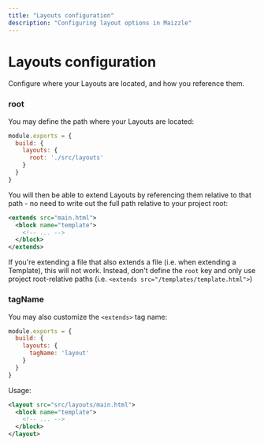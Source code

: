 ```yaml
---
title: "Layouts configuration"
description: "Configuring layout options in Maizzle"
---
```


# Layouts configuration

Configure where your Layouts are located, and how you reference them.

### root

You may define the path where your Layouts are located:

<code-sample title="config.js">

  ```js
  module.exports = {
    build: {
      layouts: {
        root: './src/layouts'
      }
    }
  }
  ```

</code-sample>

You will then be able to extend Layouts by referencing them relative to that path - no need to write out the full path relative to your project root:

<code-sample title="src/templates/example.html">

  ```xml
  <extends src="main.html">
    <block name="template">
      <!-- ... -->
    </block>
  </extends>
  ```

</code-sample>

<alert type="danger">If you're extending a file that also extends a file (i.e. when extending a Template), this will not work. Instead, don't define the `root` key and only use project root-relative paths (i.e. `<extends src="/templates/template.html">`)</alert>

### tagName

You may also customize the `<extends>` tag name:

<code-sample title="config.js">

  ```js
  module.exports = {
    build: {
      layouts: {
        tagName: 'layout'
      }
    }
  }
  ```

</code-sample>

Usage:

<code-sample title="src/templates/example.html">

  ```xml
  <layout src="src/layouts/main.html">
    <block name="template">
      <!-- ... -->
    </block>
  </layout>
  ```

</code-sample>
